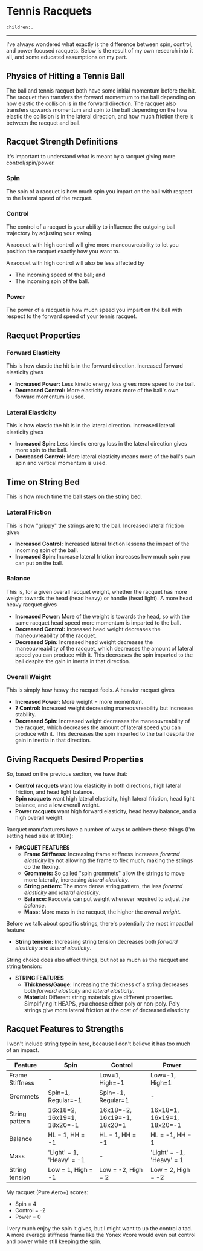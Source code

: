 # Tennis Racquets
```query
children:.
```
---

I've always wondered what exactly is the difference between spin, control, and power focused racquets. Below is the result of my own research into it all, and some educated assumptions on my part.

## Physics of Hitting a Tennis Ball
The ball and tennis racquet both have some initial momentum before the hit. The racquet then transfers the forward momentum to the ball depending on how elastic the collision is in the forward direction. The racquet also transfers upwards momentum and spin to the ball depending on the how elastic the collision is in the lateral direction, and how much friction there is between the racquet and ball.

## Racquet Strength Definitions
It's important to understand what is meant by a racquet giving more control/spin/power.

### Spin
The spin of a racquet is how much spin you impart on the ball with respect to the lateral speed of the racquet.

### Control
The control of a racquet is your ability to influence the outgoing ball trajectory by adjusting your swing.

A racquet with high control will give more maneouvreability to let you position the racquet exactly how you want to.

A racquet with high control will also be less affected by
- The incoming speed of the ball; and
- The incoming spin of the ball.

### Power
The power of a racquet is how much speed you impart on the ball with respect to the forward speed of your tennis racquet.

## Racquet Properties
### Forward Elasticity
This is how elastic the hit is in the forward direction. Increased forward elasticity gives
- **Increased Power:** Less kinetic energy loss gives more speed to the ball.
- **Decreased Control:** More elasticity means more of the ball's own forward momentum is used.

### Lateral Elasticity
This is how elastic the hit is in the lateral direction. Increased lateral elasticity gives
- **Increased Spin:** Less kinetic energy loss in the lateral direction gives more spin to the ball.
- **Decreased Control:** More lateral elasticity means more of the ball's own spin and vertical momentum is used.

## Time on String Bed
This is how much time the ball stays on the string bed.

### Lateral Friction
This is how "grippy" the strings are to the ball. Increased lateral friction gives
- **Increased Control:** Increased lateral friction lessens the impact of the incoming spin of the ball.
- **Increased Spin:** Increase lateral friction increases how much spin you can put on the ball.

### Balance
This is, for a given overall racquet weight, whether the racquet has more weight towards the head (head heavy) or handle (head light). A more head heavy racquet gives
- **Increased Power:** More of the weight is towards the head, so with the same racquet head speed more momentum is imparted to the ball.
- **Decreased Control:** Increased head weight decreases the maneouvreability of the racquet.
- **Decreased Spin:** Increased head weight decreases the maneouvreability of the racquet, which decreases the amount of lateral speed you can produce with it. This decreases the spin imparted to the ball despite the gain in inertia in that direction.

### Overall Weight
This is simply how heavy the racquet feels. A heavier racquet gives
- **Increased Power:** More weight = more momentum.
- **? Control:** Increased weight decreasing maneouvreability but increases stability.
- **Decreased Spin:** Increased weight decreases the maneouvreability of the racquet, which decreases the amount of lateral speed you can produce with it. This decreases the spin imparted to the ball despite the gain in inertia in that direction.

## Giving Racquets Desired Properties
So, based on the previous section, we have that:

- **Control racquets** want low elasticity in both directions, high lateral friction, and head light balance.
- **Spin racquets** want high lateral elasticity, high lateral friction, head light balance, and a low overall weight.
- **Power racquets** want high forward elasticity, head heavy balance, and a high overall weight.

Racquet manufacturers have a number of ways to achieve these things (I'm setting head size at 100in):

- **RACQUET FEATURES**
  - **Frame Stiffness:** Increasing frame stiffness increases *forward elasticity* by not allowing the frame to flex much, making the strings do the flexing.
  - **Grommets:** So called "spin grommets" allow the strings to move more laterally, increasing *lateral elasticity*.
  - **String pattern:** The more dense string pattern, the less *forward elasticity* and *lateral elasticity*.
  - **Balance:** Racquets can put weight wherever required to adjust the *balance*.
  - **Mass:** More mass in the racquet, the higher the *overall weight*.

Before we talk about specific strings, there's potentially the most impactful feature:
- **String tension:** Increasing string tension decreases both *forward elasticity* and *lateral elasticity*.

String choice does also affect things, but not as much as the racquet and string tension:
- **STRING FEATURES**
  - **Thickness/Gauge:** Increasing the thickness of a string decreases both *forward elasticity* and *lateral elasticity*.
  - **Material:** Different string materials give different properties. Simplifying it HEAPS, you choose either poly or non-poly. Poly strings give more lateral friction at the cost of decreased elasticity.

## Racquet Features to Strengths
I won't include string type in here, because I don't believe it has too much of an impact.

| Feature | Spin | Control | Power |
| --- | --- | --- | --- |
| Frame Stiffness | - | Low=1, High=-1 | Low=-1, High=1 |
| Grommets | Spin=1, Regular=-1 | Spin=-1, Regular=1 | - |
| String pattern | 16x18=2, 16x19=1, 18x20=-1 | 16x18=-2, 16x19=-1, 18x20=1  | 16x18=1, 16x19=1, 18x20=-1 |
| Balance | HL = 1, HH = -1 | HL = 1, HH = -1 | HL = -1, HH = 1 |
| Mass | 'Light' = 1, 'Heavy' = -1 | - | 'Light' = -1, 'Heavy' = 1 |
| String tension | Low = 1, High = -1 | Low = -2, High = 2 | Low = 2, High = -2 |

My racquet (Pure Aero+) scores:
- Spin = 4
- Control = -2
- Power = 0

I very much enjoy the spin it gives, but I might want to up the control a tad. A more average stiffness frame like the Yonex Vcore would even out control and power while still keeping the spin.
